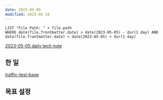 ```yaml
---
date: 2023-05-05
modified: 2023-05-14
---
```


```dataview
LIST "File Path: " + file.path
WHERE date(file.frontmatter.date) > date(2023-05-05) - dur(1 day) AND date(file.frontmatter.date) < date(2023-05-05) + dur(1 day)
```

[2023-05-05 daily tech note](/topic/tech-review/T2023-05-05/T2023-05-05)

## 한 일

[traffic-test-base](../../../project/traffic-test-base/traffic-test-base)

## 목표 설정
